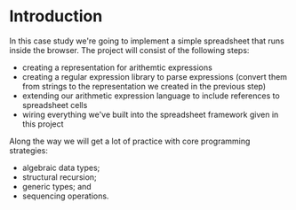 # Introduction

In this case study we're going to implement a simple spreadsheet that runs inside the browser. The project will consist of the following steps:

- creating a representation for arithemtic expressions
- creating a regular expression library to parse expressions (convert them from strings to the representation we created in the previous step)
- extending our arithmetic expression language to include references to spreadsheet cells
- wiring everything we've built into the spreadsheet framework given in this project


Along the way we will get a lot of practice with core programming strategies:

- algebraic data types;
- structural recursion;
- generic types; and
- sequencing operations.
